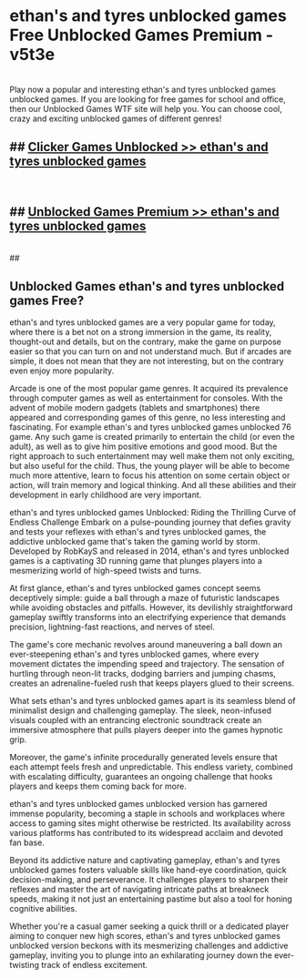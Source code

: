 # ethan's and tyres unblocked games  Free Unblocked Games Premium - v5t3e <br>
<br>
Play now a popular and interesting ethan's and tyres unblocked games unblocked games. If you are looking for free games for school and office, then our Unblocked Games WTF site will help you. You can choose cool, crazy and exciting unblocked games of different genres!


## ##  [Clicker Games Unblocked >> ethan's and tyres unblocked games](http://freeplayer.one?title=ethan's_and_tyres_unblocked_games&ref=UGames)
  <br>

##  ## [Unblocked Games Premium >> ethan's and tyres unblocked games](http://freeplayer.one?title=ethan's_and_tyres_unblocked_games&ref=UGames)
  <br>
  ##



## Unblocked Games ethan's and tyres unblocked games Free?

ethan's and tyres unblocked games are a very popular game for today, where there is a bet not on a strong immersion in the game, its reality, thought-out and details, but on the contrary, make the game on purpose easier so that you can turn on and not understand much. But if arcades are simple, it does not mean that they are not interesting, but on the contrary even enjoy more popularity.

Arcade is one of the most popular game genres. It acquired its prevalence through computer games as well as entertainment for consoles. With the advent of mobile modern gadgets (tablets and smartphones) there appeared and corresponding games of this genre, no less interesting and fascinating. For example ethan's and tyres unblocked games unblocked 76 game. Any such game is created primarily to entertain the child (or even the adult), as well as to give him positive emotions and good mood. But the right approach to such entertainment may well make them not only exciting, but also useful for the child. Thus, the young player will be able to become much more attentive, learn to focus his attention on some certain object or action, will train memory and logical thinking. And all these abilities and their development in early childhood are very important.

ethan's and tyres unblocked games Unblocked: Riding the Thrilling Curve of Endless Challenge
Embark on a pulse-pounding journey that defies gravity and tests your reflexes with ethan's and tyres unblocked games, the addictive unblocked game that's taken the gaming world by storm. Developed by RobKayS and released in 2014, ethan's and tyres unblocked games is a captivating 3D running game that plunges players into a mesmerizing world of high-speed twists and turns.

At first glance, ethan's and tyres unblocked games concept seems deceptively simple: guide a ball through a maze of futuristic landscapes while avoiding obstacles and pitfalls. However, its devilishly straightforward gameplay swiftly transforms into an electrifying experience that demands precision, lightning-fast reactions, and nerves of steel.

The game's core mechanic revolves around maneuvering a ball down an ever-steepening ethan's and tyres unblocked games, where every movement dictates the impending speed and trajectory. The sensation of hurtling through neon-lit tracks, dodging barriers and jumping chasms, creates an adrenaline-fueled rush that keeps players glued to their screens.

What sets ethan's and tyres unblocked games apart is its seamless blend of minimalist design and challenging gameplay. The sleek, neon-infused visuals coupled with an entrancing electronic soundtrack create an immersive atmosphere that pulls players deeper into the games hypnotic grip.

Moreover, the game's infinite procedurally generated levels ensure that each attempt feels fresh and unpredictable. This endless variety, combined with escalating difficulty, guarantees an ongoing challenge that hooks players and keeps them coming back for more.

ethan's and tyres unblocked games unblocked version has garnered immense popularity, becoming a staple in schools and workplaces where access to gaming sites might otherwise be restricted. Its availability across various platforms has contributed to its widespread acclaim and devoted fan base.

Beyond its addictive nature and captivating gameplay, ethan's and tyres unblocked games fosters valuable skills like hand-eye coordination, quick decision-making, and perseverance. It challenges players to sharpen their reflexes and master the art of navigating intricate paths at breakneck speeds, making it not just an entertaining pastime but also a tool for honing cognitive abilities.

Whether you're a casual gamer seeking a quick thrill or a dedicated player aiming to conquer new high scores, ethan's and tyres unblocked games unblocked version beckons with its mesmerizing challenges and addictive gameplay, inviting you to plunge into an exhilarating journey down the ever-twisting track of endless excitement.